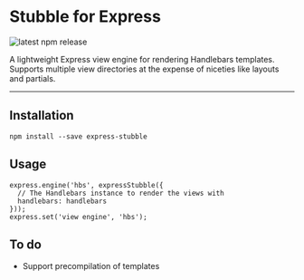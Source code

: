 # Stubble for Express

![latest npm release](https://img.shields.io/npm/v/express-stubble.svg)

A lightweight Express view engine for rendering Handlebars templates. Supports
multiple view directories at the expense of niceties like layouts and partials.

* * *

## Installation

    npm install --save express-stubble

## Usage

    express.engine('hbs', expressStubble({
      // The Handlebars instance to render the views with
      handlebars: handlebars
    }));
    express.set('view engine', 'hbs');

## To do

* Support precompilation of templates
